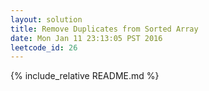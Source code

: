 ```yaml
---
layout: solution
title: Remove Duplicates from Sorted Array
date: Mon Jan 11 23:13:05 PST 2016
leetcode_id: 26
---
```

{% include_relative README.md %}

